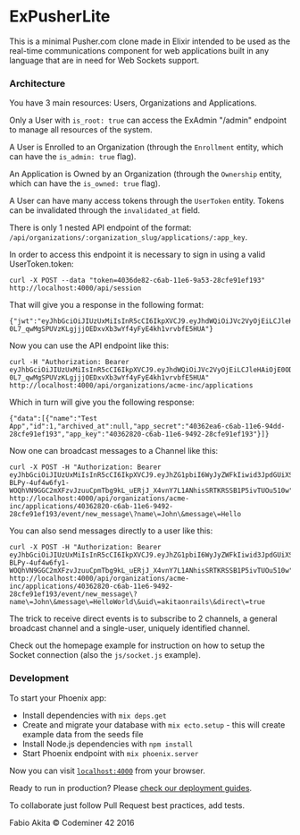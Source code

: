 # ExPusherLite

This is a minimal Pusher.com clone made in Elixir intended to be used as the real-time communications component for web applications built in any language that are in need for Web Sockets support.

### Architecture

You have 3 main resources: Users, Organizations and Applications.

Only a User with `is_root: true` can access the ExAdmin "/admin" endpoint to manage all resources of the system.

A User is Enrolled to an Organization (through the `Enrollment` entity, which can have the `is_admin: true` flag).

An Application is Owned by an Organization (through the `Ownership` entity, which can have the `is_owned: true` flag).

A User can have many access tokens through the `UserToken` entity. Tokens can be invalidated through the `invalidated_at` field.

There is only 1 nested API endpoint of the format: `/api/organizations/:organization_slug/applications/:app_key`.

In order to access this endpoint it is necessary to sign in using a valid UserToken.token:

    curl -X POST --data "token=4036de82-c6ab-11e6-9a53-28cfe91ef193" http://localhost:4000/api/session

That will give you a response in the following format:

    {"jwt":"eyJhbGciOiJIUzUxMiIsInR5cCI6IkpXVCJ9.eyJhdWQiOiJVc2VyOjEiLCJleHAiOjE0ODMxODExNTgsImlhdCI6MTQ4MjMxNzE1OCwiaXNzIjoiRXhQdXNoZXJMaXRlIiwianRpIjoiNDZmOGYxZGUtOGQ3Yy00NGJhLWJhYTEtMWYyMjBhNDU4ZGE3IiwicGVtIjp7fSwic3ViIjoiVXNlcjoxIiwidHlwIjoiYWNjZXNzIn0.oScVwLC6hoOwdQ_b6xDiN2BITE8v98FoAA5s-0L7_qwMgSPUVzKLgjjjOEDxvXb3wYf4yFyE4kh1vrvbfE5HUA"}

Now you can use the API endpoint like this:

    curl -H "Authorization: Bearer eyJhbGciOiJIUzUxMiIsInR5cCI6IkpXVCJ9.eyJhdWQiOiJVc2VyOjEiLCJleHAiOjE0ODMxODExNTgsImlhdCI6MTQ4MjMxNzE1OCwiaXNzIjoiRXhQdXNoZXJMaXRlIiwianRpIjoiNDZmOGYxZGUtOGQ3Yy00NGJhLWJhYTEtMWYyMjBhNDU4ZGE3IiwicGVtIjp7fSwic3ViIjoiVXNlcjoxIiwidHlwIjoiYWNjZXNzIn0.oScVwLC6hoOwdQ_b6xDiN2BITE8v98FoAA5s-0L7_qwMgSPUVzKLgjjjOEDxvXb3wYf4yFyE4kh1vrvbfE5HUA" http://localhost:4000/api/organizations/acme-inc/applications

Which in turn will give you the following response:

    {"data":[{"name":"Test App","id":1,"archived_at":null,"app_secret":"40362ea6-c6ab-11e6-94dd-28cfe91ef193","app_key":"40362820-c6ab-11e6-9492-28cfe91ef193"}]}

Now one can broadcast messages to a Channel like this:

    curl -X POST -H "Authorization: Bearer eyJhbGciOiJIUzUxMiIsInR5cCI6IkpXVCJ9.eyJhZG1pbiI6WyJyZWFkIiwid3JpdGUiXSwiYXBpIjpbInJlYWQiLCJ3cml0ZSJdLCJhdWQiOiJVc2VyOjEiLCJjaGFubmVsIjpbXSwiZXhwIjoxNDgyNTE3NDM4LCJpYXQiOjE0ODIzNDQ2MzgsImlzcyI6IkV4UHVzaGVyTGl0ZSIsImp0aSI6IjJmYzFjY2VhLTFjM2QtNDA4MS1hZGEwLWQwNGEzZGNkN2Q3ZSIsInBlbSI6e30sInN1YiI6IlVzZXI6MSIsInR5cCI6ImFjY2VzcyJ9.-BLPy-4uf4w6fy1-WOQhVN9GGC2mXFzvJzuuCpmTbg9kL_uERjJ_X4vnY7L1ANhisSRTKRSSB1P5ivTUOu510w" http://localhost:4000/api/organizations/acme-inc/applications/40362820-c6ab-11e6-9492-28cfe91ef193/event/new_message\?name\=John\&message\=Hello

You can also send messages directly to a user like this:

    curl -X POST -H "Authorization: Bearer eyJhbGciOiJIUzUxMiIsInR5cCI6IkpXVCJ9.eyJhZG1pbiI6WyJyZWFkIiwid3JpdGUiXSwiYXBpIjpbInJlYWQiLCJ3cml0ZSJdLCJhdWQiOiJVc2VyOjEiLCJjaGFubmVsIjpbXSwiZXhwIjoxNDgyNTE3NDM4LCJpYXQiOjE0ODIzNDQ2MzgsImlzcyI6IkV4UHVzaGVyTGl0ZSIsImp0aSI6IjJmYzFjY2VhLTFjM2QtNDA4MS1hZGEwLWQwNGEzZGNkN2Q3ZSIsInBlbSI6e30sInN1YiI6IlVzZXI6MSIsInR5cCI6ImFjY2VzcyJ9.-BLPy-4uf4w6fy1-WOQhVN9GGC2mXFzvJzuuCpmTbg9kL_uERjJ_X4vnY7L1ANhisSRTKRSSB1P5ivTUOu510w" http://localhost:4000/api/organizations/acme-inc/applications/40362820-c6ab-11e6-9492-28cfe91ef193/event/new_message\?name\=John\&message\=HelloWorld\&uid\=akitaonrails\&direct\=true

The trick to receive direct events is to subscribe to 2 channels, a general broadcast channel and a single-user, uniquely identified channel.

Check out the homepage example for instruction on how to setup the Socket connection (also the `js/socket.js` example).

### Development

To start your Phoenix app:

  * Install dependencies with `mix deps.get`
  * Create and migrate your database with `mix ecto.setup` - this will create example data from the seeds file
  * Install Node.js dependencies with `npm install`
  * Start Phoenix endpoint with `mix phoenix.server`

Now you can visit [`localhost:4000`](http://localhost:4000) from your browser.

Ready to run in production? Please [check our deployment guides](http://www.phoenixframework.org/docs/deployment).

To collaborate just follow Pull Request best practices, add tests.

Fabio Akita &copy; Codeminer 42 2016
